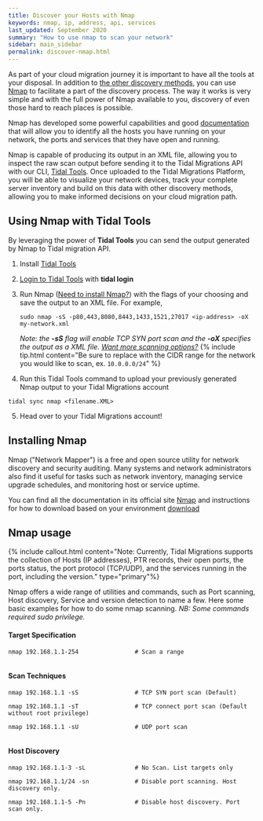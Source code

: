 ```yaml
---
title: Discover your Hosts with Nmap
keywords: nmap, ip, address, api, services
last_updated: September 2020
summary: "How to use nmap to scan your network"
sidebar: main_sidebar
permalink: discover-nmap.html
---
```




As part of your cloud migration journey it is important to have all the tools at your disposal. In addition to [the other discovery methods](https://guides.tidalmg.com), you can use [Nmap](https://nmap.org/) to facilitate a part of the discovery process. 
The way it works is very simple and with the full power of Nmap available to you, discovery of even those hard to reach places is possible. 
 
Nmap has developed some powerful capabilities and good [documentation](https://nmap.org/book/host-discovery-find-ips.html) that will allow you to identify all the hosts you have running on your network, the ports and services that they have open and running. 
 
Nmap is capable of producing its output in an XML file, allowing you to inspect the raw scan output before sending it to the Tidal Migrations API with our CLI,  [Tidal Tools](https://get.tidal.sh). Once uploaded to the Tidal Migrations Platform, you will be able to visualize your network devices, track your complete server inventory and build on this data with other discovery methods, allowing you to make informed decisions on your cloud migration path.


## Using Nmap with Tidal Tools
 
By leveraging the power of **Tidal Tools** you can send the output generated by Nmap to Tidal migration API.
 
1. Install [Tidal Tools](https://guides.tidalmg.com/tidal-tools.html)
2. [Login to Tidal Tools](https://guides.tidalmg.com/tidal-tools.html#login) with **tidal login**
3. Run Nmap ([Need to install Nmap?](#installing-nmap)) with the flags of your choosing and save the output to an XML file. For example, 
    ```
    sudo nmap -sS -p80,443,8080,8443,1433,1521,27017 <ip-address> -oX my-network.xml
    ```
    _Note: the **-sS** flag will enable TCP SYN port scan and the **-oX** specifies the output as a XML file. [Want more scanning options?](#nmap-usage)_
    {% include tip.html content="Be sure to replace <ip-address> with the CIDR range for the network you would like to scan, ex. `10.0.0.0/24`" %}

4. Run this Tidal Tools command to upload your previously generated Nmap output to your Tidal Migrations account 
```
tidal sync nmap <filename.XML> 
``` 
 
5. Head over to your Tidal Migrations account!
 


## Installing Nmap

Nmap ("Network Mapper") is a free and open source utility for network discovery and security auditing. Many systems and network administrators also find it useful for tasks such as network inventory, managing service upgrade schedules, and monitoring host or service uptime.
 
You can find all the documentation in its official site [Nmap](https://nmap.org/) and instructions for how to download based on your environment [download](https://nmap.org/download.html)


## Nmap usage
{% include callout.html content="Note: Currently, Tidal Migrations supports the collection of Hosts (IP addresses), PTR records, their open ports, the ports status, the port protocol (TCP/UDP), and the services running in the port, including the version."  type="primary"%}

Nmap offers a wide range of utilities and commands, such as Port scanning, Host discovery, Service and version detection to name a few. Here some basic examples for how to do some nmap scanning.
_NB: Some commands required sudo privilege._
 
#### Target Specification
 
```
nmap 192.168.1.1-254                # Scan a range
 
```
 
#### Scan Techniques
 
```
nmap 192.168.1.1 -sS                # TCP SYN port scan (Default)
 
nmap 192.168.1.1 -sT                # TCP connect port scan (Default without root privilege)
 
nmap 192.168.1.1 -sU                # UDP port scan
 
```
 
#### Host Discovery
 
```
nmap 192.168.1.1-3 -sL              # No Scan. List targets only
 
nmap 192.168.1.1/24 -sn             # Disable port scanning. Host discovery only.
 
nmap 192.168.1.1-5 -Pn              # Disable host discovery. Port scan only.
```
